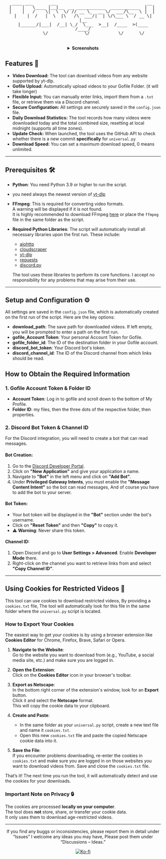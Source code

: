 <div align="center">
  <pre style="white-space:pre-wrap; text-align:center; display:inline-block; max-width:95%; overflow:auto; line-height:1; font-family:monospace; margin:0 0 16px 0;"> 
 ____ ___       __                                   __   
|    |   \____ |__|__  __ ___________  ___________  |  |  
|    |   /    \|  \  \/ // __ \_  __ \/  ___/\__  \ |  |  
|    |  /   |  \  |\   /\  ___/|  | \/\___ \  / __ \|  |__
|______/|___|  /__| \_/  \___  >__|  /____  >(____  /____/
             \/              \/           \/      \/             
  </pre>
<details>
  <summary><strong>Screenshots</strong></summary>
 
  <p align="center">
    <img alt="Screenshot 1" src="assets/screenshots/screen1.png" style="max-width:1000px; width:90%; border:1px solid #444; border-radius:6px; box-shadow:0 6px 18px rgba(0,0,0,0.2); margin-bottom:16px;">
  </p>

  <p align="center">
    <img alt="Screenshot 2" src="assets/screenshots/screen2.png" style="max-width:1000px; width:90%; border:1px solid #444; border-radius:6px; box-shadow:0 6px 18px rgba(0,0,0,0.2);">
  </p>
  
</details>
</div>

## Features 🚀

- **Video Download:** The tool can download videos from any website supported by yt-dlp.
- **Gofile Upload:** Automatically upload videos to your Gofile Folder. (it will take longer)
- **Flexible Input:** You can manually enter links, import them from a `.txt` file, or retrieve them via a Discord channel.
- **Secure Configuration:** All settings are securely saved in the `config.json` file.
- **Daily Download Statistics:** The tool records how many videos were downloaded today and the total combined size, resetting at local midnight (supports all time zones).
- **Update Check:** When launched, the tool uses the GitHub API to check whether there is a new commit **specifically** for `universal.py`
- **Download Speed:** You can set a maximum download speed, 0 means unlimited.

---

## Prerequisites 🛠️

- **Python**: You need Python 3.9 or higher to run the script.
- you need always the newest version of [yt-dlp](https://github.com/yt-dlp/yt-dlp)
- **FFmpeg**: This is required for converting video formats.  
  A warning will be displayed if it is not found.  
  It is highly recommended to download FFmpeg [here](https://ffmpeg.org/download.html) or place the `ffmpeg` file in the same folder as the script.

- **Required Python Libraries**: The script will automatically install all necessary libraries upon the first run. These include:
  - [aiohttp](https://docs.aiohttp.org/) 
  - [cloudscraper](https://github.com/VeNoMouS/cloudscraper)  
  - [yt-dlp](https://github.com/yt-dlp/yt-dlp)
  - [requests](https://github.com/psf/requests) 
  - [discord.py](https://github.com/Rapptz/discord.py)
  
  The tool uses these libraries to perform its core functions. I accept no responsibility for any problems that may arise from their use.

---

## Setup and Configuration ⚙️

All settings are saved in the `config.json` file, which is automatically created on the first run of the script. Here are the key options:

- **download_path**: The save path for downloaded videos. If left empty, you will be prompted to enter a path on the first run.  
- **gofile_Account Token**: Your personal Account Token for Gofile.  
- **gofile_folder_id**: The ID of the destination folder in your Gofile account.  
- **discord_bot_token**: Your Discord bot's token.  
- **discord_channel_id**: The ID of the Discord channel from which links should be read.  

## How to Obtain the Required Information

### 1. Gofile Account Token & Folder ID

- **Account Token**: Log in to gofile and scroll down to the bottom of My Profile. 
- **Folder ID**: my files, then the three dots of the respective folder, then properties.
  
### 2. Discord Bot Token & Channel ID

For the Discord integration, you will need to create a bot that can read messages.

#### Bot Creation:

1. Go to the [Discord Developer Portal](https://discord.com/developers/applications).  
2. Click on **"New Application"** and give your application a name.  
3. Navigate to **"Bot"** in the left menu and click on **"Add Bot"**.  
4. Under **Privileged Gateway Intents**, you must enable the **"Message Content Intent"** so the bot can read messages, And of course you have to add the bot to your server.

#### Bot Token:

- Your bot token will be displayed in the **"Bot"** section under the bot's username.  
- Click on **"Reset Token"** and then **"Copy"** to copy it.  
- ⚠️ **Warning**: Never share this token.  

#### Channel ID:

1. Open Discord and go to **User Settings > Advanced**. Enable **Developer Mode** there.  
2. Right-click on the channel you want to retrieve links from and select **"Copy Channel ID"**.

---

## Using Cookies for Restricted Videos 🍪

This tool can use cookies to download restricted videos, By providing a `cookies.txt` file, The tool will automatically look for this file in the same folder where the `universal.py` script is located.

### How to Export Your Cookies

The easiest way to get your cookies is by using a browser extension like **Cookies Editor** for Chrome, Firefox, Brave, Safari or Opera.

1. **Navigate to the Website**:  
   Go to the website you want to download from (e.g., YouTube, a social media site, etc.) and make sure you are logged in.

2. **Open the Extension**:  
   Click on the **Cookies Editor** icon in your browser's toolbar.

3. **Export as Netscape**:  
   In the bottom right corner of the extension's window, look for an **Export** button.  
   Click it and select the **Netscape** format.  
   This will copy the cookie data to your clipboard.

4. **Create and Paste**:  
   - In the same folder as your `universal.py` script, create a new text file and name it `cookies.txt`.  
   - Open this new `cookies.txt` file and paste the copied Netscape cookie data into it.  

5. **Save the File**:  
   If you encounter problems downloading, re-enter the cookies in `cookies.txt` and make sure you are logged in on those websites you want to download videos from. 
   Save and close the `cookies.txt` file.  

That’s it! The next time you run the tool, it will automatically detect and use the cookies for your downloads.

### Important Note on Privacy 🔒
The cookies are processed **locally on your computer**.  
The tool does **not** store, share, or transfer your cookie data.  
It only uses them to download age-restricted videos.

---
<div align="center">
 
If you find any buggs or inconsistencies, please report them in detail under “Issues”
I welcome any ideas you may have, Please post them under “Discussions – Ideas.” 
 
[![Ko-fi](https://www.ko-fi.com/img/githubbutton_sm.svg)](https://ko-fi.com/bitnestt)

</div>
